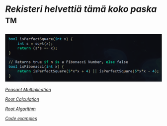 # _Rekisteri helvettiä tämä koko paska_ <sup>TM<sup>

_![alt_text](https://raw.githubusercontent.com/Jan-Aarela/Fibonacci-y86/refs/heads/main/pics/Fibonacci%20code%20in%20C.png)_


_[Peasant Multiplication](https://raw.githubusercontent.com/Jan-Aarela/Fibonacci-y86/refs/heads/main/pics/multiplication.jpg)_

_[Root Calculation](https://raw.githubusercontent.com/Jan-Aarela/Fibonacci-y86/refs/heads/main/pics/squarred.jpg)_

_[Root Algorithm](https://raw.githubusercontent.com/Jan-Aarela/Fibonacci-y86/refs/heads/main/pics/Root%20algorithm.jpg)_



_[Code examples](https://github.com/Jan-Aarela/Fibonacci-y86/tree/main/Extras)_
